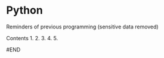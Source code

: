 # Python
Reminders of previous programming (sensitive data removed)

Contents
1.
2.
3.
4.
5.

#END





#####
